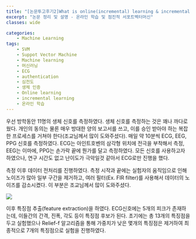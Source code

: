 ```yaml
---
title: "[논문투고후기2]What is online(incremental) learning & incremental SVM"
excerpt: "논문 정리 및 설명 - 온라인 학습 및 점진적 서포트벡터머신"
classes: wide

categories:
    - Machine Learning
tags:
    - SVM
    - Suppot Vector Machine
    - Machine learning
    - 머신러닝
    - ECG
    - authentication
    - 심전도
    - 생체 인증
    - Online learning
    - incremental learning
    - 온라인 학습
---
```


우선 방학동안 11명의 생체 신호를 측정하였다. 생체 신호를 측정하는 것은 꽤나 까다로웠다. 개인의 동의는 물론 매우 방대한 양의 보고서를 쓰고, 이를 승인 받아야 하는 복잡한 프로세스를 거쳐야 한다(조교님께서 많이 도와주셨다). 매일 약 10분씩 ECG, EEG, PPG 신호를 측정하였다. ECG는 아인트호벤의 삼각형 위치에 전극을 부착해서 측정, EEG는 이마에, PPG는 손가락 끝에 뭔가를 달고 측정하였다. 모든 신호를 사용하고자 하였으나, 연구 시간도 없고 난이도가 극악일것 같아서 ECG로만 진행을 했다. 


측정 이후 데이터 전처리를 진행하였다. 측정 시작과 끝에는 실험자의 움직임으로 인해 노이즈가 많아 일부 구간을 제거하고, 여러 필터(Ex. FIR filter)를 사용해서 데이터의 노이즈를 감소시켰다. 이 부분은 조교님께서 많이 도와주셨다. 

![](https://username-jm.github.io/assets/images/paper_review/2.png)

이후 특징점 추출(feature extraction)을 하였다. ECG신호에는 5개의 피크가 존재하는데, 이들간의 간격, 진폭, 각도 등이 특징점 후보가 된다. 초기에는 총 13개의 특징점을 두고 실험했으나 Relief-f 알고리즘을 통해 가중치가 낮은 몇개의 특징점은 제거하여 최종적으로 7개의 특징점으로 실험을 진행하였다. 


